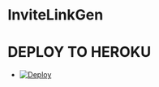 # InviteLinkGen

# DEPLOY TO HEROKU
* [![Deploy](https://www.herokucdn.com/deploy/button.svg)](https://heroku.com/deploy)
